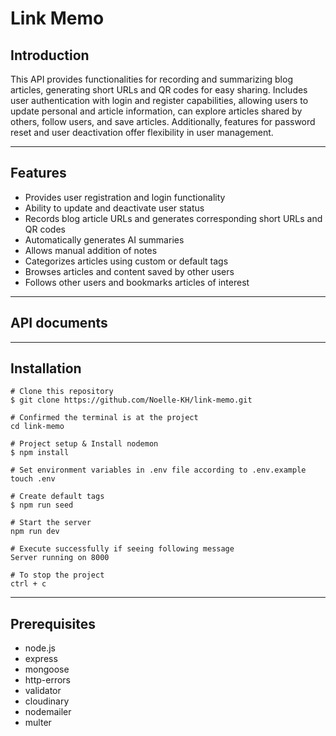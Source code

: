 # Link Memo
## Introduction

This API provides functionalities for recording and summarizing blog articles, generating short URLs and QR codes for easy sharing. Includes user authentication with login and register capabilities, allowing users to update personal and article information, can explore articles shared by others, follow users, and save articles. Additionally, features for password reset and user deactivation offer flexibility in user management.

***

## Features
* Provides user registration and login functionality
* Ability to update and deactivate user status
* Records blog article URLs and generates corresponding short URLs and QR codes
* Automatically generates AI summaries
* Allows manual addition of notes
* Categorizes articles using custom or default tags
* Browses articles and content saved by other users
* Follows other users and bookmarks articles of interest
  
***

## API documents

***

## Installation

```
# Clone this repository
$ git clone https://github.com/Noelle-KH/link-memo.git

# Confirmed the terminal is at the project
cd link-memo

# Project setup & Install nodemon
$ npm install

# Set environment variables in .env file according to .env.example
touch .env

# Create default tags
$ npm run seed

# Start the server
npm run dev

# Execute successfully if seeing following message
Server running on 8000

# To stop the project
ctrl + c
```

***

## Prerequisites
* node.js
* express
* mongoose
* http-errors
* validator
* cloudinary
* nodemailer
* multer